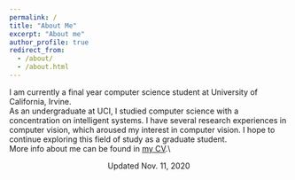 ```yaml
---
permalink: /
title: "About Me"
excerpt: "About me"
author_profile: true
redirect_from: 
  - /about/
  - /about.html
---
```

I am currently a final year computer science student at University of California, Irvine.\
As an undergraduate at UCI, I studied computer science with a concentration on intelligent systems. I have several research experiences in computer vision, which aroused my interest in computer vision. I hope to continue exploring this field of study as a graduate student.\
More info about me can be found in [my CV](https://qzhangli.github.io/cv/).\
<center>Updated Nov. 11, 2020</center>
<br/><br/>
<br/><br/>
<br/><br/>
<br/><br/>
<script type="text/javascript" id="clustrmaps" src="//clustrmaps.com/map_v2.js?d=NhU8FlF82efSr5a5f4GrETxbYTBuqgLLi2uyNcM6_1o&cl=ffffff&w=a"></script>
